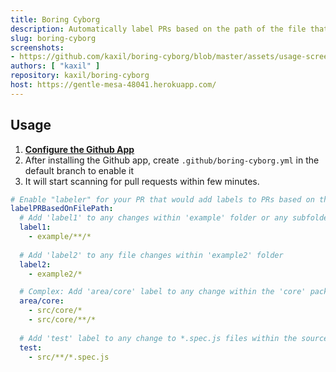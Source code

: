 ```yaml
---
title: Boring Cyborg
description: Automatically label PRs based on the path of the file that are modified in the PR
slug: boring-cyborg
screenshots:
- https://github.com/kaxil/boring-cyborg/blob/master/assets/usage-screenshot-1.png
authors: [ "kaxil" ]
repository: kaxil/boring-cyborg
host: https://gentle-mesa-48041.herokuapp.com/
---
```


## Usage

1. **[Configure the Github App](https://github.com/apps/boring-cyborg)**
2. After installing the Github app, create `.github/boring-cyborg.yml` in the default branch to enable it
3. It will start scanning for pull requests within few minutes.

```yaml
# Enable "labeler" for your PR that would add labels to PRs based on the paths that are modified in the PR. 
labelPRBasedOnFilePath:
  # Add 'label1' to any changes within 'example' folder or any subfolders
  label1:
    - example/**/*
  
  # Add 'label2' to any file changes within 'example2' folder
  label2: 
    - example2/*

  # Complex: Add 'area/core' label to any change within the 'core' package
  area/core:
    - src/core/*
    - src/core/**/*  
    
  # Add 'test' label to any change to *.spec.js files within the source dir
  test:
    - src/**/*.spec.js  
```

